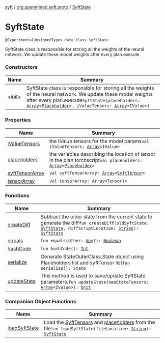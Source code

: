 [syft](../../index.md) / [org.openmined.syft.proto](../index.md) / [SyftState](./index.md)

# SyftState

`@ExperimentalUnsignedTypes data class SyftState`

SyftState class is responsible for storing all the weights of the neural network.
We update these model weights after every plan.execute

### Constructors

| Name | Summary |
|---|---|
| [&lt;init&gt;](-init-.md) | SyftState class is responsible for storing all the weights of the neural network. We update these model weights after every plan.execute`SyftState(placeholders: `[`Array`](https://kotlinlang.org/api/latest/jvm/stdlib/kotlin/-array/index.html)`<`[`Placeholder`](../-placeholder/index.md)`>, iValueTensors: `[`Array`](https://kotlinlang.org/api/latest/jvm/stdlib/kotlin/-array/index.html)`<IValue>)` |

### Properties

| Name | Summary |
|---|---|
| [iValueTensors](i-value-tensors.md) | the IValue tensors for the model params`val iValueTensors: `[`Array`](https://kotlinlang.org/api/latest/jvm/stdlib/kotlin/-array/index.html)`<IValue>` |
| [placeholders](placeholders.md) | the variables describing the location of tensor in the plan torchscript`val placeholders: `[`Array`](https://kotlinlang.org/api/latest/jvm/stdlib/kotlin/-array/index.html)`<`[`Placeholder`](../-placeholder/index.md)`>` |
| [syftTensorArray](syft-tensor-array.md) | `val syftTensorArray: `[`Array`](https://kotlinlang.org/api/latest/jvm/stdlib/kotlin/-array/index.html)`<`[`SyftTensor`](../-syft-tensor/index.md)`>` |
| [tensorArray](tensor-array.md) | `val tensorArray: `[`Array`](https://kotlinlang.org/api/latest/jvm/stdlib/kotlin/-array/index.html)`<Tensor!>` |

### Functions

| Name | Summary |
|---|---|
| [createDiff](create-diff.md) | Subtract the older state from the current state to generate the diff`fun createDiff(oldSyftState: `[`SyftState`](./index.md)`, diffScriptLocation: `[`String`](https://kotlinlang.org/api/latest/jvm/stdlib/kotlin/-string/index.html)`): `[`SyftState`](./index.md) |
| [equals](equals.md) | `fun equals(other: `[`Any`](https://kotlinlang.org/api/latest/jvm/stdlib/kotlin/-any/index.html)`?): `[`Boolean`](https://kotlinlang.org/api/latest/jvm/stdlib/kotlin/-boolean/index.html) |
| [hashCode](hash-code.md) | `fun hashCode(): `[`Int`](https://kotlinlang.org/api/latest/jvm/stdlib/kotlin/-int/index.html) |
| [serialize](serialize.md) | Generate StateOuterClass.State object using Placeholders list and syftTensor list`fun serialize(): State` |
| [updateState](update-state.md) | This method is used to save/update SyftState parameters.`fun updateState(newStateTensors: `[`Array`](https://kotlinlang.org/api/latest/jvm/stdlib/kotlin/-array/index.html)`<IValue>): `[`Unit`](https://kotlinlang.org/api/latest/jvm/stdlib/kotlin/-unit/index.html) |

### Companion Object Functions

| Name | Summary |
|---|---|
| [loadSyftState](load-syft-state.md) | Load the [SyftTensors](../-syft-tensor/index.md) and [placeholders](../-placeholder/index.md) from the file`fun loadSyftState(fileLocation: `[`String`](https://kotlinlang.org/api/latest/jvm/stdlib/kotlin/-string/index.html)`): `[`SyftState`](./index.md) |
